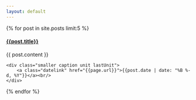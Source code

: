 ```yaml
---
layout: default
---
```


{% for post in site.posts limit:5 %}

<h4><a href="{{post.url}}" class="title"> {{post.title}}</a></h4>

<div class="text line">
	<div class="post unit">
			{{ post.content }}
	</div>

	<div class="smaller caption unit lastUnit">
		<a class="datelink" href="{{page.url}}">{{post.date | date: "%B %-d, %Y"}}</a><br/>
	</div>
</div>
{% endfor %}